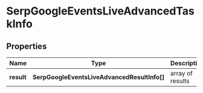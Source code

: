 # SerpGoogleEventsLiveAdvancedTaskInfo

## Properties

| Name | Type | Description | Notes |
|------------ | ------------- | ------------- | -------------|
**result** | **SerpGoogleEventsLiveAdvancedResultInfo[]** | array of results |[optional]|